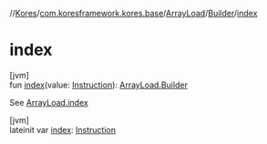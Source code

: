 //[Kores](../../../../index.md)/[com.koresframework.kores.base](../../index.md)/[ArrayLoad](../index.md)/[Builder](index.md)/[index](--index--.md)

# index

[jvm]\
fun [index](--index--.md)(value: [Instruction](../../../com.koresframework.kores/-instruction/index.md)): [ArrayLoad.Builder](index.md)

See [ArrayLoad.index](../--index--.md)

[jvm]\
lateinit var [index](--index--.md): [Instruction](../../../com.koresframework.kores/-instruction/index.md)
